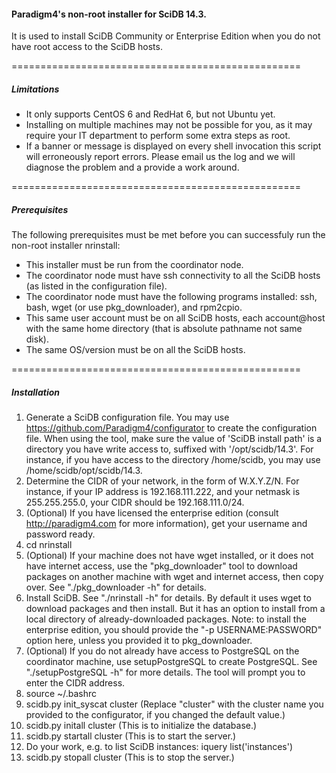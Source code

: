 #### Paradigm4's non-root installer for SciDB 14.3. ####

It is used to install SciDB Community or Enterprise Edition when you do not have root access to the SciDB hosts.

==================================================
##### Limitations #####

* It only supports CentOS 6 and RedHat 6, but not Ubuntu yet.
* Installing on multiple machines may not be possible for you, as it may require your IT department to perform some extra steps as root.
* If a banner or message is displayed on every shell invocation this script will erroneously report errors.
  Please email us the log and we will diagnose the problem and a provide a work around.

==================================================
##### Prerequisites #####

The following prerequisites must be met before you can successfuly run the non-root installer nrinstall:

* This installer must be run from the coordinator node.
* The coordinator node must have ssh connectivity to all the SciDB hosts (as listed in the configuration file).
* The coordinator node must have the following programs installed: ssh, bash, wget (or use pkg_downloader), and rpm2cpio.
* This same user account must be on all SciDB hosts, each account@host with the same home directory (that is absolute pathname not same disk).
* The same OS/version must be on all the SciDB hosts.

==================================================
##### Installation #####

1. Generate a SciDB configuration file. You may use https://github.com/Paradigm4/configurator to create the configuration file. When using the tool, make sure the value of 'SciDB install path' is a directory you have write access to, suffixed with '/opt/scidb/14.3'. For instance, if you have access to the directory /home/scidb, you may use /home/scidb/opt/scidb/14.3. 
2. Determine the CIDR of your network, in the form of W.X.Y.Z/N. For instance, if your IP address is 192.168.111.222, and your netmask is 255.255.255.0, your CIDR should be 192.168.111.0/24.
3. (Optional) If you have licensed the enterprise edition (consult http://paradigm4.com for more information), get your username and password ready.
4. cd nrinstall
5. (Optional) If your machine does not have wget installed, or it does not have internet access, use the "pkg_downloader" tool to download packages on another machine with wget and internet access, then copy over. See "./pkg_downloader -h" for details.
6. Install SciDB. See "./nrinstall -h" for details. By default it uses wget to download packages and then install. But it has an option to install from a local directory of already-downloaded packages. Note: to install the enterprise edition, you should provide the "-p USERNAME:PASSWORD" option here, unless you provided it to pkg_downloader.
7. (Optional) If you do not already have access to PostgreSQL on the coordinator machine, use setupPostgreSQL to create PostgreSQL. See "./setupPostgreSQL -h" for more details. The tool will prompt you to enter the CIDR address.
8. source ~/.bashrc
9. scidb.py init_syscat cluster   (Replace "cluster" with the cluster name you provided to the configurator, if you changed the default value.)
10. scidb.py initall cluster    (This is to initialize the database.)
11. scidb.py startall cluster   (This is to start the server.)
12. Do your work, e.g. to list SciDB instances: iquery list('instances')
13. scidb.py stopall cluster   (This is to stop the server.)

